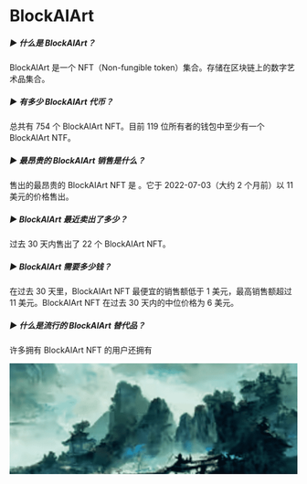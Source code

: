 # BlockAIArt

##### ▶ 什么是 BlockAIArt？

BlockAIArt 是一个 NFT（Non-fungible token）集合。存储在区块链上的数字艺术品集合。

##### ▶ 有多少 BlockAIArt 代币？

总共有 754 个 BlockAIArt NFT。目前 119 位所有者的钱包中至少有一个 BlockAIArt NTF。

##### ▶ 最昂贵的 BlockAIArt 销售是什么？

售出的最昂贵的 BlockAIArt NFT 是 。它于 2022-07-03（大约 2 个月前）以 11 美元的价格售出。

##### ▶ BlockAIArt 最近卖出了多少？

过去 30 天内售出了 22 个 BlockAIArt NFT。

##### ▶ BlockAIArt 需要多少钱？

在过去 30 天里，BlockAIArt NFT 最便宜的销售额低于 1 美元，最高销售额超过 11 美元。BlockAIArt NFT 在过去 30 天内的中位价格为 6 美元。

##### ▶ 什么是流行的 BlockAIArt 替代品？

许多拥有 BlockAIArt NFT 的用户还拥有

![NFT](BLOCK.png)
